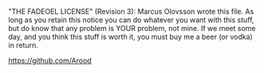  "THE FADEOEL LICENSE" (Revision 3):
 Marcus Olovsson wrote this file.  As long as you retain this notice you
 can do whatever you want with this stuff, but do know that any 
 problem is YOUR problem, not mine. If we meet some day, and you 
 think this stuff is worth it, you must buy me a beer (or vodka) in return. 
 
 https://github.com/Arood
